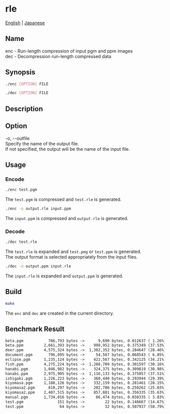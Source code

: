 # rle

[English](./README.md) | [Japanese](./README.ja.md)  

## Name

enc - Run-length compression of input pgm and ppm images  
dec - Decompression run-length compressed data  

## Synopsis

```sh
./enc [OPTION] FILE
```

```sh
./dec [OPTION] FILE
```

## Description

## Option

-o, --outfile  
        Specify the name of the output file.  
        If not specified, the output will be the name of the input file.  

## Usage

### Encode

```sh
./enc test.pgm
```

The `test.pgm` is compressed and `test.rle` is generated.  

```sh
./enc -o output.rle input.ppm
```

The `input.ppm` is compressed and `output.rle` is generated.  

### Decode

```sh
./dec test.rle
```

The `test.rle` is expanded and `test.pmg` or `test.ppm` is generated.  
The output format is selected appropriately from the input files.  

```sh
./dec -o output.ppm input.rle
```

The `input.rle` is expanded and `output.ppm` is generated.  

## Build

```sh
make
```

The `enc` and `dec` are created in the current directory.  

## Benchmark Result

```txt
beta.pgm           766,793 bytes ->      9,690 bytes, 0.012637 ( 1.26%), OK
beta.ppm         2,661,393 bytes ->    998,952 bytes, 0.375349 (37.53%), OK
deer.ppm         4,575,324 bytes ->  1,302,352 bytes, 0.284647 (28.46%), OK
document.pgm       796,095 bytes ->     54,567 bytes, 0.068543 ( 6.85%), OK
eclipse.pgm      1,235,124 bytes ->    422,567 bytes, 0.342125 (34.21%), OK
fish.ppm         4,275,224 bytes ->  1,288,709 bytes, 0.301597 (30.16%), OK
hanabi.pgm       1,046,982 bytes ->    324,375 bytes, 0.309819 (30.98%), OK
hanabi.ppm       2,975,905 bytes ->  1,116,133 bytes, 0.375057 (37.51%), OK
ishigaki.pgm     1,226,223 bytes ->    360,440 bytes, 0.293944 (29.39%), OK
kiyomasa.pgm     1,180,126 bytes ->    332,159 bytes, 0.281461 (28.15%), OK
kiyomasa2.pgm      810,297 bytes ->    202,786 bytes, 0.250262 (25.03%), OK
kiyomasa2.ppm    2,407,515 bytes ->    857,881 bytes, 0.356335 (35.63%), OK
manual.pgm       1,734,016 bytes ->     66,474 bytes, 0.038335 ( 3.83%), OK
test.pgm               151 bytes ->         22 bytes, 0.146667 (14.67%), OK
test.ppm                64 bytes ->         32 bytes, 0.507937 (50.79%), OK
```
